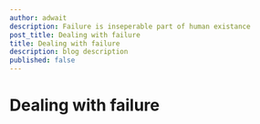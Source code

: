 ```yaml
---
author: adwait
description: Failure is inseperable part of human existance
post_title: Dealing with failure
title: Dealing with failure
description: blog description
published: false
---
```


# Dealing with failure

